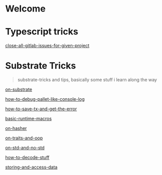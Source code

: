 # Welcome

# Typescript tricks

[close-all-gitlab-issues-for-given-project](pages/close-all-gitlab-issues-for-given-project.md ':include')

# Substrate Tricks

> substrate-tricks and tips, basically some stuff i learn along the way

[on-substrate](pages/on-substrate.md ':include')

[how-to-debug-pallet-like-console-log](pages/how-to-debug-pallet-like-console-log.md ':include')

[how-to-save-tx-and-get-the-error](pages/how-to-save-tx-and-get-the-error.md ':include')

[basic-runtime-macros](pages/basic-runtime-macros.md ':include')

[on-hasher](pages/on-hasher.md ':include')

[on-traits-and-oop](pages/on-traits-and-oop.md ':include')

[on-std-and-no-std](pages/on-std-and-no-std.md ':include')

<!-- [on-how-to-debug-like-in-the-node](pages/on-how-to-debug-like-in-the-node.md ':include') -->

[how-to-decode-stuff](pages/how-to-decode-stuff.md ':include')

[storing-and-access-data](pages/storing-and-access-data.md ':include')
